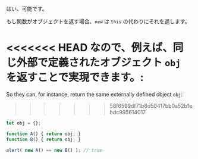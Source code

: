はい、可能です。

もし関数がオブジェクトを返す場合、`new` は `this` の代わりにそれを返します。

<<<<<<< HEAD
なので、例えば、同じ外部で定義されたオブジェクト `obj` を返すことで実現できます。:
=======
So they can, for instance, return the same externally defined object `obj`:
>>>>>>> 58f6599df71b8d50417bb0a52b1ebdc995614017

```js run no-beautify
let obj = {};

function A() { return obj; }
function B() { return obj; }

alert( new A() == new B() ); // true
```
